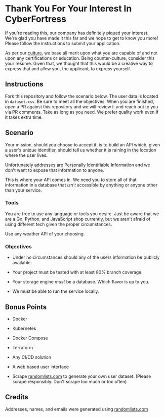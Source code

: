 # Thank You For Your Interest In CyberFortress

If you're reading this, our company has definitely piqued your interest. 
We're glad you have made it this far and we hope to get to know you more!
Please follow the instructions to submit your application.

As per our [culture](https://www.cyberfortress.com/about/culture/), 
we base all merit upon what you are capable of and not upon
any certifications or education. Being counter-culture, consider this your
resume. Given that, we thought that this would 
be a creative way to express that and allow you, the applicant, 
to express yourself. 

## Instructions

Fork this repository and follow the scenario below.
The user data is located in `dataset.csv`.
Be sure to meet all the objectives.
When you are finished, open a PR against this repository and we will review
it and reach out to you via PR comments.
Take as long as you need. 
We prefer quality work even if it takes extra time.

## Scenario

Your mission, should you choose to accept it, is to build an API which, 
given a user's unique identifier, should tell us whether it is raining
in the location where the user lives.

Unfortunately addresses are Personally Identifiable Information and
we don't want to expose that information to anyone. 

This is where your API comes in. We need you to store all of that information
in a database that *isn't* accessible by anything or anyone other than your 
service.

### Tools

You are free to use any language or tools you desire. Just be aware that
we are a Go, Python, and JavaScript shop currently, but we aren't afraid
of using different tech given the proper circumstances.

Use any weather API of your choosing.

### Objectives

* Under no circumstances should any of the users information be publicly
available.

* Your project must be tested with at least 80% branch coverage.

* Your storage engine _must_ be a database. Which flavor is up to you.

* We must be able to run the service locally.

## Bonus Points

* Docker

* Kubernetes

* Docker Compose

* Terraform

* Any CI/CD solution

* A web based user interface

* Scrape [randomlists.com](https://www.randomlists.com/random-addresses) to 
    generate your own user dataset. (Please scrape responsibly. 
    Don't scrape too much or too often)

## Credits

Addresses, names, and emails were generated using [randomlists.com](https://www.randomlists.com/random-addresses)